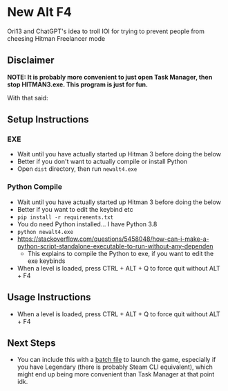 # New Alt F4

Ori13 and ChatGPT's idea to troll IOI for trying to prevent people from cheesing Hitman Freelancer mode

## Disclaimer
**NOTE: It is probably more convenient to just open Task Manager, then stop HITMAN3.exe. This program is just for fun.**

With that said:

## Setup Instructions

### EXE
- Wait until you have actually started up Hitman 3 before doing the below
- Better if you don't want to actually compile or install Python
- Open `dist` directory, then run `newalt4.exe`

### Python Compile
- Wait until you have actually started up Hitman 3 before doing the below
- Better if you want to edit the keybind etc
- `pip install -r requirements.txt`
- You do need Python installed... I have Python 3.8
- `python newalt4.exe`
- https://stackoverflow.com/questions/5458048/how-can-i-make-a-python-script-standalone-executable-to-run-without-any-dependen
  - This explains to compile the Python to exe, if you want to edit the exe keybinds
- When a level is loaded, press CTRL + ALT + Q to force quit without ALT + F4

## Usage Instructions
- When a level is loaded, press CTRL + ALT + Q to force quit without ALT + F4

## Next Steps
- You can include this with a [batch file](https://github.com/solderq35/hitman-tech-tips/blob/main/misc/h3legendary.md#batch-files) to launch the game, especially if you have Legendary (there is probably Steam CLI equivalent), which might end up being more convenient than Task Manager at that point idk.
